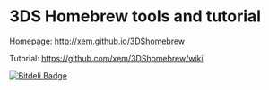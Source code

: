 # 3DS Homebrew tools and tutorial

Homepage: http://xem.github.io/3DShomebrew

Tutorial: https://github.com/xem/3DShomebrew/wiki

[![Bitdeli Badge](https://d2weczhvl823v0.cloudfront.net/xem/3dshomebrew/trend.png)](https://bitdeli.com/free "Bitdeli Badge")
